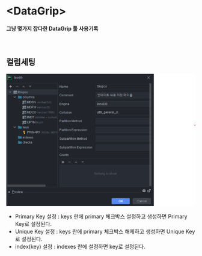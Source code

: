 # \<DataGrip>
**그냥 몇가지 잡다한 DataGrip 툴 사용기록**
<br/>
<br/>
<br/>

## 컬럼세팅
![dataGrip-column-setting.png](../resource/dataGrip-column-setting.png)
<br/>
- Primary Key 설정 : keys 란에 primary 체크박스 설정하고 생성하면 Primary Key로 설정된다.
- Unique Key 설정 : keys 란에 primary 체크박스 해제하고 생성하면 Unique Key로 설정된다.
- index(key) 설정 : indexes 란에 설정하면 key로 설정된다.